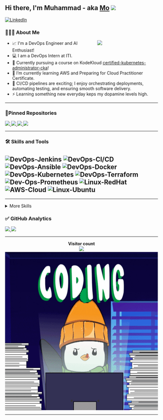 ## Hi there, I'm Muhammad - aka [Mo][github] <img src="https://raw.githubusercontent.com/iampavangandhi/iampavangandhi/master/gifs/Hi.gif" width="30px"></h2>

<!-- [![YouTube](https://img.shields.io/badge/youtube-%23FF0000.svg?&style=for-the-badge&logo=youtube&logoColor=white")](https://www.youtube.com/channel/UCX93oEN0tza6KfuAWfI61vQ) -->
<!-- [![Medium](https://img.shields.io/badge/medium-%2312100E.svg?&style=for-the-badge&logo=medium&logoColor=white)](https://medium.com/@uppala0863) -->
[![LinkedIn](https://img.shields.io/badge/linkedin-%230077B5.svg?&style=for-the-badge&logo=linkedin&logoColor=white)](https://www.linkedin.com/in/muhammad-osama-4083a2159/)
<!-- [![Twitter Follow](https://img.shields.io/twitter/follow/Manoj_0863?color=1DA1F2&logo=Twitter&style=for-the-badge)](https://twitter.com/intent/follow?original_referer=https%3A%2F%2Fgithub.com%2FManoj_0863&screen_name=Manoj_0863) -->

### 👨🏻‍💻 About Me

<img align='right' src='https://user-images.githubusercontent.com/5713670/87202985-820dcb80-c2b6-11ea-9f56-7ec461c497c3.gif' width='200"'>

- 📈 I'm a DevOps Engineer and AI Enthusiast!
- 💻 I am a DevOps Intern at ITI.
- 🔭 Currently pursuing a course on KodeKloud [certified-kubernetes-administrator-cka](https://kodekloud.com/courses/certified-kubernetes-administrator-cka/)!
- 🌱 I’m currently learning AWS and Preparing for Cloud Practitioner Certificate.
- 🚀 CI/CD pipelines are exciting; I enjoy orchestrating deployments, automating testing, and ensuring smooth software delivery.
- ⚡ Learning something new everyday keps my dopamine levels high.

---

### 📌Pinned Repositories

<p align="left">
<a href="https://github.com/muhammad-osama-dev/terraform-multi-environment-deployment">
  <img height="130em" src="https://github-readme-stats.vercel.app/api/pin/?username=muhammad-osama-dev&repo=terraform-multi-environment-deployment&title_color=ffffff&icon_color=3DEA6F&text_color=3DEA6F&bg_color=091258" />
</a>
<a href="https://github.com/muhammad-osama-dev/DBMS-using-bash">
  <img height="130em" src="https://github-readme-stats.vercel.app/api/pin/?username=muhammad-osama-dev&repo=DBMS-using-bash&title_color=ffffff&icon_color=3DEA6F&text_color=3DEA6F&bg_color=091258" />
</a>
<a href="https://github.com/muhammad-osama-dev/crowd-funding">
  <img height="130em" src="https://github-readme-stats.vercel.app/api/pin/?username=muhammad-osama-dev&repo=crowd-funding&title_color=ffffff&icon_color=3DEA6F&text_color=3DEA6F&bg_color=091258" />
</a>
<a href="https://github.com/muhammad-osama-dev/gcp-nodejs-mongodb-deployment">
  <img height="130em" src="https://github-readme-stats.vercel.app/api/pin/?username=muhammad-osama-dev&repo=gcp-nodejs-mongodb-deployment&title_color=ffffff&icon_color=3DEA6F&text_color=3DEA6F&bg_color=091258" />
</a>
</p>

---

### 🛠 Skills and Tools


![DevOps-Jenkins](https://img.shields.io/badge/DevOps-Jenkins-informational?style=flat&logo=jenkins&logoColor=white&color=4AB197)
![DevOps-CI/CD](https://img.shields.io/badge/DevOps-CI/CD-informational?style=flat&logo=github-actions&logoColor=white&color=4AB197)
![DevOps-Ansible](https://img.shields.io/badge/DevOps-Ansible-informational?style=flat&logo=ansible&logoColor=white&color=4AB197)
![DevOps-Docker](https://img.shields.io/badge/DevOps-Docker-informational?style=flat&logo=docker&logoColor=white&color=4AB197)
![DevOps-Kubernetes](https://img.shields.io/badge/DevOps-Kubernetes-informational?style=flat&logo=kubernetes&logoColor=white&color=4AB197)
![DevOps-Terraform](https://img.shields.io/badge/DevOps-Terraform-informational?style=flat&logo=terraform&logoColor=white&color=4AB197)
![Dev-Ops-Prometheus](https://img.shields.io/badge/Prometheus-informational?style=flat&color=4AB197)
![Linux-RedHat](https://img.shields.io/badge/Linux-RedHat-informational?style=flat&logo=RedHat&logoColor=white&color=4AB197)
![AWS-Cloud](https://img.shields.io/badge/AWS-Cloud-informational?style=flat&logo=Cloud&logoColor=white&color=4AB197)
![Linux-Ubuntu](https://img.shields.io/badge/Linux-Ubuntu-informational?style=flat&logo=ubuntu&logoColor=white&color=4AB197)
---
---
<details>
<summary>More Skills</summary>
<br>

![Python](https://img.shields.io/badge/Python-informational?style=flat&logo=python&logoColor=white&color=4AB197)
![C](https://img.shields.io/badge/C-informational?style=flat&logo=c&logoColor=white&color=4AB197)
![C++](https://img.shields.io/badge/C++-informational?style=flat&logo=c%2B%2B&logoColor=white&color=4AB197)
![MySQL](https://img.shields.io/badge/MySQL-informational?style=flat&logo=mysql&logoColor=white&color=4AB197)
![Bash Scripting](https://img.shields.io/badge/Bash%20Scripting-informational?style=flat&color=4AB197)
![AI](https://img.shields.io/badge/AI-informational?style=flat&logo=python&logoColor=white&color=4AB197)
![TensorFlow](https://img.shields.io/badge/TensorFlow-informational?style=flat&logo=TensorFlow&logoColor=white&color=4AB197)
![Pandas](https://img.shields.io/badge/-Pandas-333333?style=style=flat&logoColor=white&color=4AB197&logo=pandas)&nbsp;
![Jupyter](https://img.shields.io/badge/-Jupyter-333333?style=flat&&logoColor=white&color=4AB197&logo=Jupyter)&nbsp;

![Problem Solving](https://img.shields.io/badge/Problem%20Solving-informational?style=flat&color=4AB197)
![Version Control](https://img.shields.io/badge/Version%20Control-informational?style=flat&color=4AB197)
![Unit Testing](https://img.shields.io/badge/Unit%20Testing-informational?style=flat&color=4AB197)

[![Visual Studio Code](https://img.shields.io/badge/-VScode-333333?style=flat&&logoColor=white&color=4AB197&logo=visual-studio-code)&nbsp;][vscode]
![Anaconda](https://img.shields.io/badge/-Anaconda-333333?style=flat&&logoColor=white&color=4AB197&logo=Anaconda)&nbsp;
[![Git](https://img.shields.io/badge/-Git-333333?style=flat&&logoColor=white&color=4AB197&logo=git)&nbsp;][git]
[![GitHub](https://img.shields.io/badge/-GitHub-333333?style=flat&&logoColor=white&color=4AB197&logo=github)&nbsp;][github]
![Ubuntu](https://img.shields.io/badge/-Ubuntu-333333?style=flat&&logoColor=white&color=4AB197&logo=Ubuntu)&nbsp;
![Windows](https://img.shields.io/badge/-Windows-333333?style=flat&&logoColor=white&color=4AB197&logo=Windows)&nbsp;
</br>
---
</details>

<!-- <details> -->
### ✅ GitHub Analytics
<p align="left">
<a href="https://github.com/muhammad-osama-dev">
  <img height="160em" src="https://github-readme-stats-git-master.manojuppala.vercel.app/api?username=muhammad-osama-dev&&show_icons=true&title_color=ffffff&icon_color=3DEA6F&text_color=3DEA6F&bg_color=091258" />
  <img height="160em" src="https://github-readme-stats.vercel.app/api/top-langs/?username=muhammad-osama-dev&layout=compact&title_color=ffffff&icon_color=3DEA6F&text_color=3DEA6F&bg_color=091258" />

</a>
</p>
<!-- </details> -->

<!--START_SECTION:activity-->

<!--END_SECTION:activity-->

<!-- </details> -->

---
<p align="center"> 
  <b>Visitor count</b><br>
  <img src="https://profile-counter.glitch.me/muhammad-osama-dev/count.svg" />
  </br>
      <img align="center" alt="GIF" src="./assets/giphy.gif?raw=true" width="750" height="520" />
</p>

[github]: https://github.com/muhammad-osama-dev
[twitter]: https://twitter.com/Manoj_0863
[youtube]: https://www.youtube.com/channel/UCX93oEN0tza6KfuAWfI61vQ
[linkedin]: https://www.linkedin.com/in/manoj-uppala-1a8b33169/
[coursera]: https://www.coursera.org/learn/data-analysis-with-python
[vscode]: https://code.visualstudio.com/
[python]: https://www.python.org/doc/
[java]: https://docs.oracle.com/en/java/
[git]: https://git-scm.com/doc
[github]: https://github.com/
[c++]: https://devdocs.io/cpp/
[c]: https://devdocs.io/c/

-----
